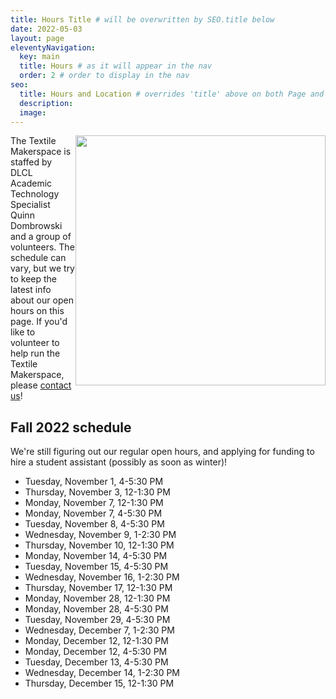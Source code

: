 ```yaml
---
title: Hours Title # will be overwritten by SEO.title below
date: 2022-05-03
layout: page
eleventyNavigation:
  key: main
  title: Hours # as it will appear in the nav
  order: 2 # order to display in the nav
seo:
  title: Hours and Location # overrides 'title' above on both Page and META
  description:
  image:
---
```


<img src="/assets/images/friendship_bracelets.jpg" style="float:right;" width="400px">


The Textile Makerspace is staffed by DLCL Academic Technology Specialist Quinn Dombrowski and a group of volunteers. The schedule can vary, but we try to keep the latest info about our open hours on this page. If you'd like to volunteer to help run the Textile Makerspace, please [contact us](contact)!

## Fall 2022 schedule

We're still figuring out our regular open hours, and applying for funding to hire a student assistant (possibly as soon as winter)!

- Tuesday, November 1, 4-5:30 PM
- Thursday, November 3, 12-1:30 PM
- Monday, November 7, 12-1:30 PM
- Monday, November 7, 4-5:30 PM
- Tuesday, November 8, 4-5:30 PM
- Wednesday, November 9, 1-2:30 PM
- Thursday, November 10, 12-1:30 PM
- Monday, November 14, 4-5:30 PM
- Tuesday, November 15, 4-5:30 PM
- Wednesday, November 16, 1-2:30 PM
- Thursday, November 17, 12-1:30 PM
- Monday, November 28, 12-1:30 PM
- Monday, November 28, 4-5:30 PM
- Tuesday, November 29, 4-5:30 PM
- Wednesday, December 7, 1-2:30 PM
- Monday, December 12, 12-1:30 PM
- Monday, December 12, 4-5:30 PM
- Tuesday, December 13, 4-5:30 PM
- Wednesday, December 14, 1-2:30 PM
- Thursday, December 15, 12-1:30 PM